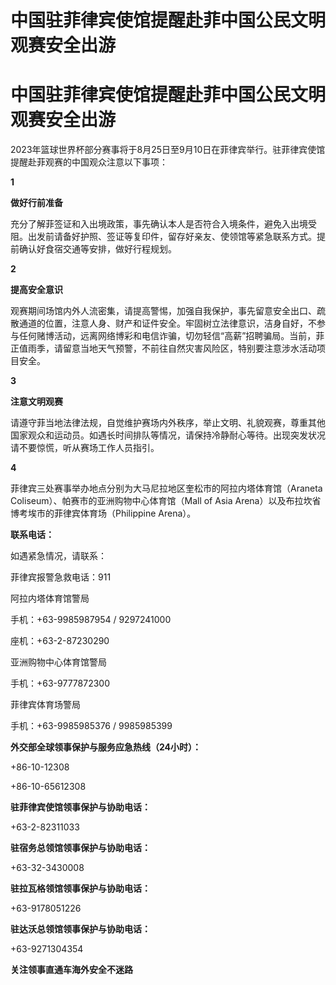 # 中国驻菲律宾使馆提醒赴菲中国公民文明观赛安全出游

# 中国驻菲律宾使馆提醒赴菲中国公民文明观赛安全出游

2023年篮球世界杯部分赛事将于8月25日至9月10日在菲律宾举行。驻菲律宾使馆提醒赴菲观赛的中国观众注意以下事项：

**1**

**做好行前准备**

充分了解菲签证和入出境政策，事先确认本人是否符合入境条件，避免入出境受阻。出发前请备好护照、签证等复印件，留存好亲友、使领馆等紧急联系方式。提前确认好食宿交通等安排，做好行程规划。

**2**

**提高安全意识**

观赛期间场馆内外人流密集，请提高警惕，加强自我保护，事先留意安全出口、疏散通道的位置，注意人身、财产和证件安全。牢固树立法律意识，洁身自好，不参与任何赌博活动，远离网络博彩和电信诈骗，切勿轻信“高薪”招聘骗局。当前，菲正值雨季，请留意当地天气预警，不前往自然灾害风险区，特别要注意涉水活动项目安全。

**3**

**注意文明观赛**

请遵守菲当地法律法规，自觉维护赛场内外秩序，举止文明、礼貌观赛，尊重其他国家观众和运动员。如遇长时间排队等情况，请保持冷静耐心等待。出现突发状况请不要惊慌，听从赛场工作人员指引。

**4**

菲律宾三处赛事举办地点分别为大马尼拉地区奎松市的阿拉内塔体育馆（Araneta Coliseum）、帕赛市的亚洲购物中心体育馆（Mall of Asia
Arena）以及布拉坎省博考埃市的菲律宾体育场（Philippine Arena）。

**联系电话：**

如遇紧急情况，请联系：

菲律宾报警急救电话：911

阿拉内塔体育馆警局

手机：+63-9985987954 / 9297241000

座机：+63-2-87230290

亚洲购物中心体育馆警局

手机：+63-9777872300

菲律宾体育场警局

手机：+63-9985985376 / 9985985399

**外交部全球领事保护与服务应急热线（24小时）：**

+86-10-12308

+86-10-65612308

**驻菲律宾使馆领事保护与协助电话：**

+63-2-82311033

**驻宿务总领馆领事保护与协助电话：**

+63-32-3430008

**驻拉瓦格领馆领事保护与协助电话：**

+63-9178051226

**驻达沃总领馆领事保护与协助电话：**

+63-9271304354

**关注领事直通车海外安全不迷路**

